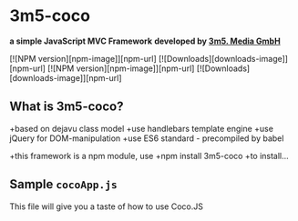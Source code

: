 # 3m5-coco
**a simple JavaScript MVC Framework**
**developed by <a href="http://www.3m5.de">3m5. Media GmbH</a>**

[![NPM version][npm-image]][npm-url] [![Downloads][downloads-image]][npm-url]
[![NPM version][npm-image]][npm-url] [![Downloads][downloads-image]][npm-url]

## What is 3m5-coco?

+based on dejavu class model
+use handlebars template engine
+use jQuery for DOM-manipulation
+use ES6 standard - precompiled by babel

+this framework is a npm module, use
+npm install 3m5-coco
+to install...

## Sample `cocoApp.js`

This file will give you a taste of how to use Coco.JS


